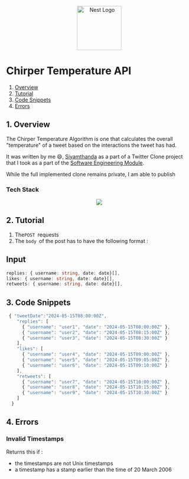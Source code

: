 <p align="center">
  <a href="https://nestjs.com/" target="blank"><img src="https://github.com/siyamthandandlovu/documentation/assets/99127918/d164bb02-8c5d-43b6-85d2-cb1c86cab51c" width="120" alt="Nest Logo" /></a>
</p>


# Chirper Temperature API

1. [Overview](https://github.com/siyamthandandlovu/chirper/edit/master/README.md#1-overview)
2. [Tutorial](https://github.com/siyamthandandlovu/chirper/edit/master/README.md#2-tutorial)
3. [Code Snippets](https://github.com/siyamthandandlovu/chirper/edit/master/README.md#3-code-snippets)
4. [Errors](https://github.com/siyamthandandlovu/chirper/edit/master/README.md#4-errors)


## 1. Overview

The Chirper Temperature Algorithm is one that calculates the overall "temperature" of a tweet based on the interactions the tweet has had.

It was written by me 😄, [Siyamthanda](https://siyamthandandlovu.netlify.app/) as a part of a Twitter Clone project that I took as a part of the [Software Engineering Module](https://www.cs.up.ac.za/module/cos301/).

While the full implemented clone remains private, I am able to publish

### Tech Stack
<p align="center">
  <a href="https://skillicons.dev">
    <img src="https://skillicons.dev/icons?i=typescript,kubernetes,docker,c,vim" />
  </a>
</p>


## 2. Tutorial

1. The`POST `requests
2. The `body `of the post has to have the following format : 



## Input

```typescript
replies: { username: string, date: date}[],
likes: { username: string, date: date}[],
retweets: { username: string, date: date}[],
``` 

## 3. Code Snippets
```typescript
 { "tweetDate":"2024-05-15T08:00:00Z",
    "replies": [
      { "username": "user1", "date": "2024-05-15T08:00:00Z" },
      { "username": "user2", "date": "2024-05-15T08:15:00Z" },
      { "username": "user3", "date": "2024-05-15T08:30:00Z" }
    ],
    "likes": [
      { "username": "user4", "date": "2024-05-15T09:00:00Z" },
      { "username": "user5", "date": "2024-05-15T09:05:00Z" },
      { "username": "user6", "date": "2024-05-15T09:10:00Z" }
    ],
    "retweets": [
      { "username": "user7", "date": "2024-05-15T10:00:00Z" },
      { "username": "user8", "date": "2024-05-15T10:15:00Z" },
      { "username": "user9", "date": "2024-05-15T10:30:00Z" }
    ]
  }
```


## 4. Errors
### Invalid Timestamps 
Returns this if :
- the timestamps are not Unix timestamps
- a timestamp has a stamp earlier than the time of 20 March 2006

